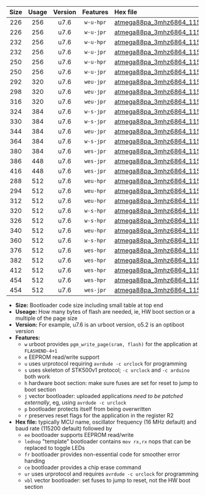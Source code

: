 |Size|Usage|Version|Features|Hex file|
|:-:|:-:|:-:|:-:|:--|
|226|256|u7.6|`w-u-hpr`|[atmega88pa_3mhz6864_115200bps_ur.hex](https://raw.githubusercontent.com/stefanrueger/urboot/main//atmega88pa_3mhz6864_115200bps_ur.hex)|
|226|256|u7.6|`w-u-jpr`|[atmega88pa_3mhz6864_115200bps_ur_vbl.hex](https://raw.githubusercontent.com/stefanrueger/urboot/main//atmega88pa_3mhz6864_115200bps_ur_vbl.hex)|
|232|256|u7.6|`w-u-hpr`|[atmega88pa_3mhz6864_115200bps_lednop_ur.hex](https://raw.githubusercontent.com/stefanrueger/urboot/main//atmega88pa_3mhz6864_115200bps_lednop_ur.hex)|
|232|256|u7.6|`w-u-jpr`|[atmega88pa_3mhz6864_115200bps_lednop_ur_vbl.hex](https://raw.githubusercontent.com/stefanrueger/urboot/main//atmega88pa_3mhz6864_115200bps_lednop_ur_vbl.hex)|
|250|256|u7.6|`w-u-hpr`|[atmega88pa_3mhz6864_115200bps_lednop_fr_ur.hex](https://raw.githubusercontent.com/stefanrueger/urboot/main//atmega88pa_3mhz6864_115200bps_lednop_fr_ur.hex)|
|250|256|u7.6|`w-u-jpr`|[atmega88pa_3mhz6864_115200bps_lednop_fr_ur_vbl.hex](https://raw.githubusercontent.com/stefanrueger/urboot/main//atmega88pa_3mhz6864_115200bps_lednop_fr_ur_vbl.hex)|
|292|320|u7.6|`weu-jpr`|[atmega88pa_3mhz6864_115200bps_ee_ur_vbl.hex](https://raw.githubusercontent.com/stefanrueger/urboot/main//atmega88pa_3mhz6864_115200bps_ee_ur_vbl.hex)|
|298|320|u7.6|`weu-jpr`|[atmega88pa_3mhz6864_115200bps_ee_lednop_ur_vbl.hex](https://raw.githubusercontent.com/stefanrueger/urboot/main//atmega88pa_3mhz6864_115200bps_ee_lednop_ur_vbl.hex)|
|316|320|u7.6|`weu-jpr`|[atmega88pa_3mhz6864_115200bps_ee_lednop_fr_ur_vbl.hex](https://raw.githubusercontent.com/stefanrueger/urboot/main//atmega88pa_3mhz6864_115200bps_ee_lednop_fr_ur_vbl.hex)|
|324|384|u7.6|`w-s-jpr`|[atmega88pa_3mhz6864_115200bps_vbl.hex](https://raw.githubusercontent.com/stefanrueger/urboot/main//atmega88pa_3mhz6864_115200bps_vbl.hex)|
|330|384|u7.6|`w-s-jpr`|[atmega88pa_3mhz6864_115200bps_lednop_vbl.hex](https://raw.githubusercontent.com/stefanrueger/urboot/main//atmega88pa_3mhz6864_115200bps_lednop_vbl.hex)|
|344|384|u7.6|`weu-jpr`|[atmega88pa_3mhz6864_115200bps_ee_lednop_fr_ce_ur_vbl.hex](https://raw.githubusercontent.com/stefanrueger/urboot/main//atmega88pa_3mhz6864_115200bps_ee_lednop_fr_ce_ur_vbl.hex)|
|364|384|u7.6|`w-s-jpr`|[atmega88pa_3mhz6864_115200bps_lednop_fr_vbl.hex](https://raw.githubusercontent.com/stefanrueger/urboot/main//atmega88pa_3mhz6864_115200bps_lednop_fr_vbl.hex)|
|380|384|u7.6|`wes-jpr`|[atmega88pa_3mhz6864_115200bps_ee_vbl.hex](https://raw.githubusercontent.com/stefanrueger/urboot/main//atmega88pa_3mhz6864_115200bps_ee_vbl.hex)|
|386|448|u7.6|`wes-jpr`|[atmega88pa_3mhz6864_115200bps_ee_lednop_vbl.hex](https://raw.githubusercontent.com/stefanrueger/urboot/main//atmega88pa_3mhz6864_115200bps_ee_lednop_vbl.hex)|
|416|448|u7.6|`wes-jpr`|[atmega88pa_3mhz6864_115200bps_ee_lednop_fr_vbl.hex](https://raw.githubusercontent.com/stefanrueger/urboot/main//atmega88pa_3mhz6864_115200bps_ee_lednop_fr_vbl.hex)|
|288|512|u7.6|`weu-hpr`|[atmega88pa_3mhz6864_115200bps_ee_ur.hex](https://raw.githubusercontent.com/stefanrueger/urboot/main//atmega88pa_3mhz6864_115200bps_ee_ur.hex)|
|294|512|u7.6|`weu-hpr`|[atmega88pa_3mhz6864_115200bps_ee_lednop_ur.hex](https://raw.githubusercontent.com/stefanrueger/urboot/main//atmega88pa_3mhz6864_115200bps_ee_lednop_ur.hex)|
|312|512|u7.6|`weu-hpr`|[atmega88pa_3mhz6864_115200bps_ee_lednop_fr_ur.hex](https://raw.githubusercontent.com/stefanrueger/urboot/main//atmega88pa_3mhz6864_115200bps_ee_lednop_fr_ur.hex)|
|320|512|u7.6|`w-s-hpr`|[atmega88pa_3mhz6864_115200bps.hex](https://raw.githubusercontent.com/stefanrueger/urboot/main//atmega88pa_3mhz6864_115200bps.hex)|
|326|512|u7.6|`w-s-hpr`|[atmega88pa_3mhz6864_115200bps_lednop.hex](https://raw.githubusercontent.com/stefanrueger/urboot/main//atmega88pa_3mhz6864_115200bps_lednop.hex)|
|340|512|u7.6|`weu-hpr`|[atmega88pa_3mhz6864_115200bps_ee_lednop_fr_ce_ur.hex](https://raw.githubusercontent.com/stefanrueger/urboot/main//atmega88pa_3mhz6864_115200bps_ee_lednop_fr_ce_ur.hex)|
|360|512|u7.6|`w-s-hpr`|[atmega88pa_3mhz6864_115200bps_lednop_fr.hex](https://raw.githubusercontent.com/stefanrueger/urboot/main//atmega88pa_3mhz6864_115200bps_lednop_fr.hex)|
|376|512|u7.6|`wes-hpr`|[atmega88pa_3mhz6864_115200bps_ee.hex](https://raw.githubusercontent.com/stefanrueger/urboot/main//atmega88pa_3mhz6864_115200bps_ee.hex)|
|382|512|u7.6|`wes-hpr`|[atmega88pa_3mhz6864_115200bps_ee_lednop.hex](https://raw.githubusercontent.com/stefanrueger/urboot/main//atmega88pa_3mhz6864_115200bps_ee_lednop.hex)|
|412|512|u7.6|`wes-hpr`|[atmega88pa_3mhz6864_115200bps_ee_lednop_fr.hex](https://raw.githubusercontent.com/stefanrueger/urboot/main//atmega88pa_3mhz6864_115200bps_ee_lednop_fr.hex)|
|454|512|u7.6|`wes-hpr`|[atmega88pa_3mhz6864_115200bps_ee_lednop_fr_ce.hex](https://raw.githubusercontent.com/stefanrueger/urboot/main//atmega88pa_3mhz6864_115200bps_ee_lednop_fr_ce.hex)|
|454|512|u7.6|`wes-jpr`|[atmega88pa_3mhz6864_115200bps_ee_lednop_fr_ce_vbl.hex](https://raw.githubusercontent.com/stefanrueger/urboot/main//atmega88pa_3mhz6864_115200bps_ee_lednop_fr_ce_vbl.hex)|

- **Size:** Bootloader code size including small table at top end
- **Useage:** How many bytes of flash are needed, ie, HW boot section or a multiple of the page size
- **Version:** For example, u7.6 is an urboot version, o5.2 is an optiboot version
- **Features:**
  + `w` urboot provides `pgm_write_page(sram, flash)` for the application at `FLASHEND-4+1`
  + `e` EEPROM read/write support
  + `u` uses urprotocol requiring `avrdude -c urclock` for programming
  + `s` uses skeleton of STK500v1 protocol; `-c urclock` and `-c arduino` both work
  + `h` hardware boot section: make sure fuses are set for reset to jump to boot section
  + `j` vector bootloader: uploaded applications *need to be patched externally*, eg, using `avrdude -c urclock`
  + `p` bootloader protects itself from being overwritten
  + `r` preserves reset flags for the application in the register R2
- **Hex file:** typically MCU name, oscillator frequency (16 MHz default) and baud rate (115200 default) followed by
  + `ee` bootloader supports EEPROM read/write
  + `lednop` "template" bootloader contains `mov rx,rx` nops that can be replaced to toggle LEDs
  + `fr` bootloader provides non-essential code for smoother error handing
  + `ce` bootloader provides a chip erase command
  + `ur` uses urprotocol and requires `avrdude -c urclock` for programming
  + `vbl` vector bootloader: set fuses to jump to reset, not the HW boot section
